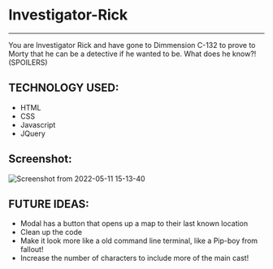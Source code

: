 # Investigator-Rick
---------------------------------------------------------------
You are Investigator Rick and have gone to Dimmension C-132 to prove to Morty that he can be a detective if he wanted to be. What does he know?! (SPOILERS)

TECHNOLOGY USED:
----------------------------------------------------------------
* HTML
* CSS
* Javascript
* JQuery


 Screenshot:
 --------------------------------------------------------------
 ![Screenshot from 2022-05-11 15-13-40](https://user-images.githubusercontent.com/24855550/167928146-863800c9-6f21-4619-9c1c-91cd0ab83eed.png)

FUTURE IDEAS:
---------------------------------------------------------------
* Modal has a button that opens up a map to their last known location
* Clean up the code
* Make it look more like a old command line terminal, like a Pip-boy from fallout!
* Increase the number of characters to include more of the main cast!
